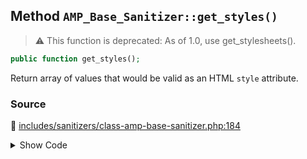 ## Method `AMP_Base_Sanitizer::get_styles()`

> :warning: This function is deprecated: As of 1.0, use get_stylesheets().

```php
public function get_styles();
```

Return array of values that would be valid as an HTML `style` attribute.

### Source

:link: [includes/sanitizers/class-amp-base-sanitizer.php:184](../../includes/sanitizers/class-amp-base-sanitizer.php#L184-L186)

<details>
<summary>Show Code</summary>

```php
public function get_styles() {
	return [];
}
```

</details>
